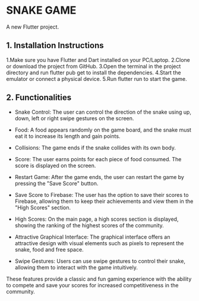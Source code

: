 # SNAKE GAME 

A new Flutter project.

## 1. Installation Instructions

1.Make sure you have Flutter and Dart installed on your PC/Laptop.
2.Clone or download the project from GitHub.
3.Open the terminal in the project directory and run flutter pub get to install the dependencies.
4.Start the emulator or connect a physical device.
5.Run flutter run to start the game.

## 2. Functionalities

- Snake Control: The user can control the direction of the snake using up, down, left or right swipe gestures on the screen.

- Food: A food appears randomly on the game board, and the snake must eat it to increase its length and gain points.

- Collisions: The game ends if the snake collides with its own body.

- Score: The user earns points for each piece of food consumed. The score is displayed on the screen.

- Restart Game: After the game ends, the user can restart the game by pressing the "Save Score" button.

- Save Score to Firebase: The user has the option to save their scores to Firebase, allowing them to keep their achievements and view them in the "High Scores" section.

- High Scores: On the main page, a high scores section is displayed, showing the ranking of the highest scores of the community.

- Attractive Graphical Interface: The graphical interface offers an attractive design with visual elements such as pixels to represent the snake, food and free space.

- Swipe Gestures: Users can use swipe gestures to control their snake, allowing them to interact with the game intuitively.

These features provide a classic and fun gaming experience with the ability to compete and save your scores for increased competitiveness in the community.

